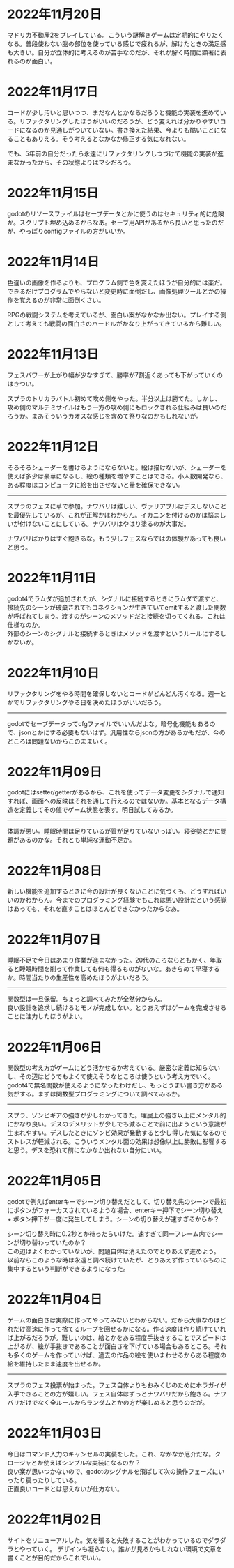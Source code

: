 # 2022年11月20日

マドリカ不動産2をプレイしている。こういう謎解きゲームは定期的にやりたくなる。普段使わない脳の部位を使っている感じで疲れるが、解けたときの満足感も大きい。自分が立体的に考えるのが苦手なのだが、それが解く時間に顕著に表れるのが面白い。

# 2022年11月17日

コードが少し汚いと思いつつ、まだなんとかなるだろうと機能の実装を進めている。リファクタリングしたほうがいいのだろうが、どう変えれば分かりやすいコードになるのか見通しがついていない。書き換えた結果、今よりも酷いことになることもありえる。そう考えるとなかなか修正する気になれない。

でも、5年前の自分だったら永遠にリファクタリングしつづけて機能の実装が進まなかったから、その状態よりはマシだろう。

# 2022年11月15日

godotのリソースファイルはセーブデータとかに使うのはセキュリティ的に危険か。スクリプト埋め込めるからなあ。セーブ用APIがあるから良いと思ったのだが、やっぱりconfigファイルの方がいいか。

# 2022年11月14日

色違いの画像を作るよりも、プログラム側で色を変えたほうが自分的には楽だ。できるだけプログラムでやらないと変更時に面倒だし、画像処理ツールとかの操作を覚えるのが非常に面倒くさい。

RPGの戦闘システムを考えているが、面白い案がなかなか出ない。プレイする側として考えても戦闘の面白さのハードルがかなり上がってきているから難しい。


# 2022年11月13日

フェスパワーが上がり幅が少なすぎて、勝率が7割近くあっても下がっていくのはきつい。

スプラのトリカラバトル初めて攻め側をやった。半分以上は勝てた。しかし、攻め側のマルチミサイルはもう一方の攻め側にもロックされる仕組みは良いのだろうか。まあそういうカオスな感じを含めて祭りなのかもしれないが。

# 2022年11月12日

そろそろシェーダーを書けるようにならないと。絵は描けないが、シェーダーを使えば多少は豪華になるし、絵の種類を増やすことはできる。小人数開発なら、ある程度はコンピュータに絵を出させないと量を確保できない。

---

スプラのフェスに草で参加。ナワバリは難しい、ヴァリアブルはデスしないことを最優先しているが、これが正解かはわからん。イカニンを付けるのかは悩ましいが付けないことにしている。ナワバリはやはり塗るのが大事だ。

ナワバリばかりはすぐ飽きるな。もう少しフェスならではの体験があっても良いと思う。

# 2022年11月11日

godot4でラムダが追加されたが、シグナルに接続するときにラムダで渡すと、接続先のシーンが破棄されてもコネクションが生きていてemitすると渡した関数が呼ばれてしまう。渡すのがシーンのメソッドだと接続を切ってくれる。これは仕様なのか。   
外部のシーンのシグナルと接続するときはメソッドを渡すというルールにするしかないか。

# 2022年11月10日

リファクタリングをやる時間を確保しないとコードがどんどん汚くなる。週一とかでリファクタリングやる日を決めたほうがいいだろう。

---

godotでセーブデータってcfgファイルでいいんだよな。暗号化機能もあるので、jsonとかにする必要もないはず。汎用性ならjsonの方があるかもだが、今のところは問題ないからこのままいく。

# 2022年11月09日

godotにはsetter/getterがあるから、これを使ってデータ変更をシグナルで通知すれば、画面への反映はそれを通して行えるのではないか。基本となるデータ構造を定義してその値でゲーム状態を表す。明日試してみるか。

---

体調が悪い。睡眠時間は足りているが質が足りていないっぽい。寝姿勢とかに問題があるのかな。それとも単純な運動不足か。

# 2022年11月08日

新しい機能を追加するときに今の設計が良くないことに気づくも、どうすればいいのかわからん。今までのプログラミング経験でもこれは悪い設計だという感覚はあっても、それを直すことはほとんどできなかったからなあ。


# 2022年11月07日

睡眠不足で今日はあまり作業が進まなかった。20代のころならともかく、年取ると睡眠時間を削って作業しても何も得るものがないな。あきらめて早寝するか。時間当たりの生産性を高めたほうがよいだろう。

--- 

関数型は一旦保留。ちょっと調べてみたが全然分からん。  
良い設計を追求し続けるとモノが完成しない。とりあえずはゲームを完成させることに注力したほうがよい。 


# 2022年11月06日

関数型の考え方がゲームにどう活かせるか考えている。厳密な定義は知らないし、その辺はどうでもよくて使えそうなところは使うという考え方でいく。godot4で無名関数が使えるようになったわけだし、もっとうまい書き方がある気がする。まずは関数型プログラミングについて調べてみるか。

---

スプラ、ゾンビギアの強さが少しわかってきた。理屈上の強さ以上にメンタル的にかなり良い。デスのデメリットが少しでも減ることで前に出ようという意識が生まれやすい。デスしたときにゾンビ効果が発動すると少し得した気になるのでストレスが軽減される。こういうメンタル面の効果は想像以上に勝敗に影響すると思う。デスを恐れて前になかなか出れない自分にいい。

# 2022年11月05日

godotで例えばenterキーでシーン切り替えだとして、切り替え先のシーンで最初にボタンがフォーカスされているような場合、enterキー押下でシーン切り替え + ボタン押下が一度に発生してしまう。シーンの切り替えが速すぎるからか？

シーン切り替え時に0.2秒とか待ったらいけた。速すぎて同一フレーム内でシーンが切り替わっていたのか？  
この辺はよくわかっていないが、問題自体は消えたのでとりあえず進めよう。  
以前ならこのような時は永遠と調べ続けていたが、とりあえず作っているものに集中するという判断ができるようになった。

# 2022年11月04日

ゲームの面白さは実際に作ってやってみないとわからない。だから大事なのはどれだけ高速に作って捨てるループを回せるかになる。作る速度は作り続けていれば上がるだろうが。難しいのは、絵とかをある程度手抜きすることでスピードは上がるが、絵が手抜きであることが面白さを下げている場合もあるところ。それも多くのゲームを作っていけば、過去の作品の絵を使いまわせるからある程度の絵を維持したまま速度を出せるか。

---

スプラのフェス投票が始まった。フェス自体よりもおみくじのためにホラガイが入手できることの方が嬉しい。フェス自体はずっとナワバリだから飽きる。ナワバリだけでなく全ルールからランダムとかの方が楽しめると思うのだが。



# 2022年11月03日

今日はコマンド入力のキャンセルの実装をした。これ、なかなか厄介だな。クロージャとか使えばシンプルな実装になるのか？  
良い案が思いつかないので、godotのシグナルを飛ばして次の操作フェーズにいったり戻ったりしている。  
正直良いコードとは思えないが仕方ない。



# 2022年11月02日

サイトをリニューアルした。気を張ると失敗することがわかっているのでダラダラとやっていく。
デザインも凝らない。誰かが見るかもしれない環境で文章を書くことが目的だからこれでいい。
